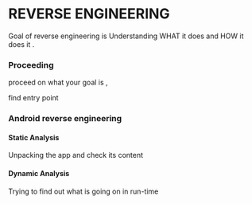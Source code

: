 # REVERSE ENGINEERING

Goal of reverse engineering is Understanding WHAT it does and HOW it does it .

### Proceeding

proceed on what your goal is , 

find entry point




### Android reverse engineering


#### Static Analysis 

Unpacking the app and check its content 

#### Dynamic Analysis

Trying to find out what is going on in run-time 
